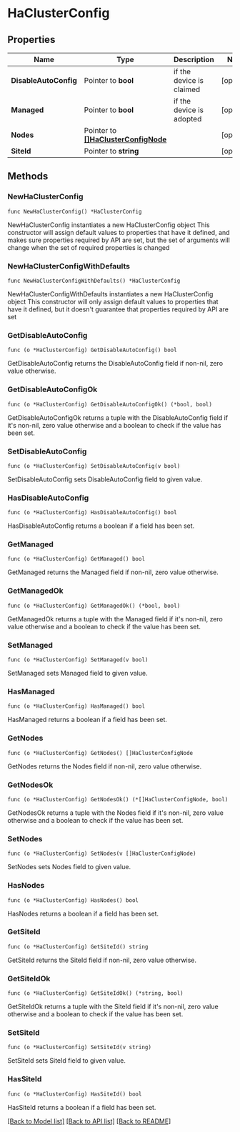 # HaClusterConfig

## Properties

Name | Type | Description | Notes
------------ | ------------- | ------------- | -------------
**DisableAutoConfig** | Pointer to **bool** | if the device is claimed | [optional] 
**Managed** | Pointer to **bool** | if the device is adopted | [optional] 
**Nodes** | Pointer to [**[]HaClusterConfigNode**](HaClusterConfigNode.md) |  | [optional] 
**SiteId** | Pointer to **string** |  | [optional] 

## Methods

### NewHaClusterConfig

`func NewHaClusterConfig() *HaClusterConfig`

NewHaClusterConfig instantiates a new HaClusterConfig object
This constructor will assign default values to properties that have it defined,
and makes sure properties required by API are set, but the set of arguments
will change when the set of required properties is changed

### NewHaClusterConfigWithDefaults

`func NewHaClusterConfigWithDefaults() *HaClusterConfig`

NewHaClusterConfigWithDefaults instantiates a new HaClusterConfig object
This constructor will only assign default values to properties that have it defined,
but it doesn't guarantee that properties required by API are set

### GetDisableAutoConfig

`func (o *HaClusterConfig) GetDisableAutoConfig() bool`

GetDisableAutoConfig returns the DisableAutoConfig field if non-nil, zero value otherwise.

### GetDisableAutoConfigOk

`func (o *HaClusterConfig) GetDisableAutoConfigOk() (*bool, bool)`

GetDisableAutoConfigOk returns a tuple with the DisableAutoConfig field if it's non-nil, zero value otherwise
and a boolean to check if the value has been set.

### SetDisableAutoConfig

`func (o *HaClusterConfig) SetDisableAutoConfig(v bool)`

SetDisableAutoConfig sets DisableAutoConfig field to given value.

### HasDisableAutoConfig

`func (o *HaClusterConfig) HasDisableAutoConfig() bool`

HasDisableAutoConfig returns a boolean if a field has been set.

### GetManaged

`func (o *HaClusterConfig) GetManaged() bool`

GetManaged returns the Managed field if non-nil, zero value otherwise.

### GetManagedOk

`func (o *HaClusterConfig) GetManagedOk() (*bool, bool)`

GetManagedOk returns a tuple with the Managed field if it's non-nil, zero value otherwise
and a boolean to check if the value has been set.

### SetManaged

`func (o *HaClusterConfig) SetManaged(v bool)`

SetManaged sets Managed field to given value.

### HasManaged

`func (o *HaClusterConfig) HasManaged() bool`

HasManaged returns a boolean if a field has been set.

### GetNodes

`func (o *HaClusterConfig) GetNodes() []HaClusterConfigNode`

GetNodes returns the Nodes field if non-nil, zero value otherwise.

### GetNodesOk

`func (o *HaClusterConfig) GetNodesOk() (*[]HaClusterConfigNode, bool)`

GetNodesOk returns a tuple with the Nodes field if it's non-nil, zero value otherwise
and a boolean to check if the value has been set.

### SetNodes

`func (o *HaClusterConfig) SetNodes(v []HaClusterConfigNode)`

SetNodes sets Nodes field to given value.

### HasNodes

`func (o *HaClusterConfig) HasNodes() bool`

HasNodes returns a boolean if a field has been set.

### GetSiteId

`func (o *HaClusterConfig) GetSiteId() string`

GetSiteId returns the SiteId field if non-nil, zero value otherwise.

### GetSiteIdOk

`func (o *HaClusterConfig) GetSiteIdOk() (*string, bool)`

GetSiteIdOk returns a tuple with the SiteId field if it's non-nil, zero value otherwise
and a boolean to check if the value has been set.

### SetSiteId

`func (o *HaClusterConfig) SetSiteId(v string)`

SetSiteId sets SiteId field to given value.

### HasSiteId

`func (o *HaClusterConfig) HasSiteId() bool`

HasSiteId returns a boolean if a field has been set.


[[Back to Model list]](../README.md#documentation-for-models) [[Back to API list]](../README.md#documentation-for-api-endpoints) [[Back to README]](../README.md)


